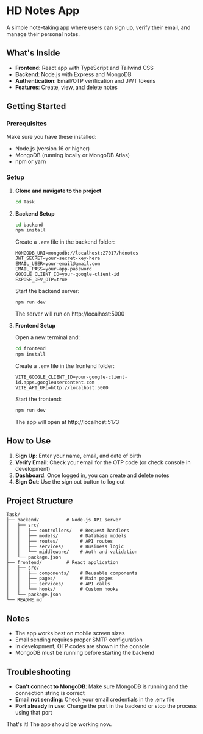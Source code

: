 # HD Notes App

A simple note-taking app where users can sign up, verify their email, and manage their personal notes.

## What's Inside

- **Frontend**: React app with TypeScript and Tailwind CSS
- **Backend**: Node.js with Express and MongoDB
- **Authentication**: Email/OTP verification and JWT tokens
- **Features**: Create, view, and delete notes

## Getting Started

### Prerequisites

Make sure you have these installed:
- Node.js (version 16 or higher)
- MongoDB (running locally or MongoDB Atlas)
- npm or yarn

### Setup

1. **Clone and navigate to the project**
   ```bash
   cd Task
   ```

2. **Backend Setup**
   ```bash
   cd backend
   npm install
   ```

   Create a `.env` file in the backend folder:
   ```
   MONGODB_URI=mongodb://localhost:27017/hdnotes
   JWT_SECRET=your-secret-key-here
   EMAIL_USER=your-email@gmail.com
   EMAIL_PASS=your-app-password
   GOOGLE_CLIENT_ID=your-google-client-id
   EXPOSE_DEV_OTP=true
   ```

   Start the backend server:
   ```bash
   npm run dev
   ```
   The server will run on http://localhost:5000

3. **Frontend Setup**
   
   Open a new terminal and:
   ```bash
   cd frontend
   npm install
   ```

   Create a `.env` file in the frontend folder:
   ```
   VITE_GOOGLE_CLIENT_ID=your-google-client-id.apps.googleusercontent.com
   VITE_API_URL=http://localhost:5000
   ```

   Start the frontend:
   ```bash
   npm run dev
   ```
   The app will open at http://localhost:5173

## How to Use

1. **Sign Up**: Enter your name, email, and date of birth
2. **Verify Email**: Check your email for the OTP code (or check console in development)
3. **Dashboard**: Once logged in, you can create and delete notes
4. **Sign Out**: Use the sign out button to log out

## Project Structure

```
Task/
├── backend/          # Node.js API server
│   ├── src/
│   │   ├── controllers/   # Request handlers
│   │   ├── models/        # Database models
│   │   ├── routes/        # API routes
│   │   ├── services/      # Business logic
│   │   └── middleware/    # Auth and validation
│   └── package.json
├── frontend/         # React application
│   ├── src/
│   │   ├── components/    # Reusable components
│   │   ├── pages/         # Main pages
│   │   ├── services/      # API calls
│   │   └── hooks/         # Custom hooks
│   └── package.json
└── README.md
```

## Notes

- The app works best on mobile screen sizes
- Email sending requires proper SMTP configuration
- In development, OTP codes are shown in the console
- MongoDB must be running before starting the backend

## Troubleshooting

- **Can't connect to MongoDB**: Make sure MongoDB is running and the connection string is correct
- **Email not sending**: Check your email credentials in the .env file
- **Port already in use**: Change the port in the backend or stop the process using that port

That's it! The app should be working now.
